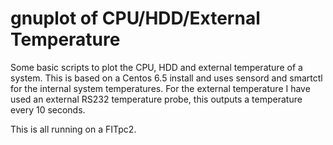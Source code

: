 gnuplot of CPU/HDD/External Temperature
========================================

Some basic scripts to plot the CPU, HDD and external temperature of a system. 
This is based on a Centos 6.5 install and uses sensord and smartctl for the internal system temperatures. 
For the external temperature I have used an external RS232 temperature probe, this outputs a temperature every 10 seconds.

This is all running on a FITpc2.